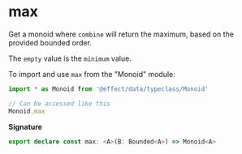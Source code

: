 # max

Get a monoid where `combine` will return the maximum, based on the provided bounded order.

The `empty` value is the `minimum` value.

To import and use `max` from the "Monoid" module:

```ts
import * as Monoid from '@effect/data/typeclass/Monoid'

// Can be accessed like this
Monoid.max
```

**Signature**

```ts
export declare const max: <A>(B: Bounded<A>) => Monoid<A>
```
